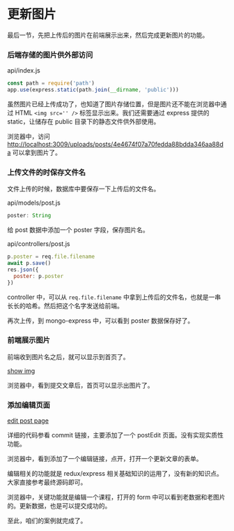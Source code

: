 # 更新图片

最后一节，先把上传后的图片在前端展示出来，然后完成更新图片的功能。

### 后端存储的图片供外部访问

api/index.js

```js
const path = require('path')
app.use(express.static(path.join(__dirname, 'public')))
```

虽然图片已经上传成功了，也知道了图片存储位置，但是图片还不能在浏览器中通过 HTML `<img src='' />` 标签显示出来。我们还需要通过 express 提供的 static，让储存在 public 目录下的静态文件供外部使用。

浏览器中，访问 [http://localhost:3009/uploads/posts/4e4674f07a70fedda88bdda346aa88da](http://localhost:3009/uploads/posts/4e4674f07a70fedda88bdda346aa88da) 可以拿到图片了。

### 上传文件的时保存文件名

文件上传的时候，数据库中要保存一下上传后的文件名。

api/models/post.js

```js
poster: String
```

给 post 数据中添加一个 poster 字段，保存图片名。

api/controllers/post.js

```js
p.poster = req.file.filename
await p.save()
res.json({
  poster: p.poster
})
```

controller 中，可以从 `req.file.filename` 中拿到上传后的文件名，也就是一串长长的哈希。然后把这个名字发送给前端。

再次上传，到 mongo-express 中，可以看到 poster 数据保存好了。

### 前端展示图片

前端收到图片名之后，就可以显示到首页了。

[show img](https://github.com/haoqicat/img-upload/commit/cdcc687a171801f1871763d1c2568c9160a105a3)

浏览器中，看到提交文章后，首页可以显示出图片了。

### 添加编辑页面

[edit post page](https://github.com/haoqicat/img-upload/commit/4d1a679b44eb77ff01a9e2620450cb60be3b9d71)

详细的代码参看 commit 链接，主要添加了一个 postEdit 页面。没有实现实质性功能。

浏览器中，看到添加了一个编辑链接，点开，打开一个更新文章的表单。

编辑相关的功能就是 redux/express 相关基础知识的运用了，没有新的知识点。大家直接参考最终源码即可。

浏览器中，关键功能就是编辑一个课程，打开的 form 中可以看到老数据和老图片的。更新数据，也是可以提交成功的。

至此，咱们的案例就完成了。
